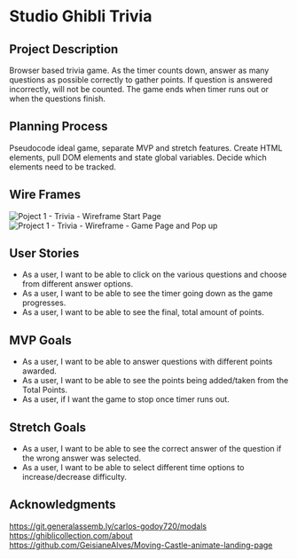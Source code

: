 # Studio Ghibli Trivia

## Project Description
Browser based trivia game. As the timer counts down, answer as many questions as possible correctly to gather points. If question is answered incorrectly, will not be counted. The game ends when timer runs out or when the questions finish.

## Planning Process
Pseudocode ideal game, separate MVP and stretch features. Create HTML elements, pull DOM elements and state global 
variables. Decide which elements need to be tracked.

## Wire Frames
![Poject 1 - Trivia - Wireframe Start Page](https://user-images.githubusercontent.com/85954693/162023502-f54ccd5d-bed0-4327-b523-b3756c21a478.png)
![Project 1 - Trivia - Wireframe - Game Page and Pop up](https://user-images.githubusercontent.com/85954693/162023507-35b9b237-0d2e-457c-b72f-e018d123249f.png)

## User Stories
- As a user, I want to be able to click on the various questions and choose from different answer options.
- As a user, I want to be able to see the timer going down as the game progresses.
- As a user, I want to be able to see the final, total amount of points.

## MVP Goals
- As a user, I want to be able to answer questions with different points awarded.
- As a user, I want to be able to see the points being added/taken from the Total Points.
- As a user, if I want the game to stop once timer runs out.

## Stretch Goals
- As a user, I want to be able to see the correct answer of the question if the wrong answer was selected.
- As a user, I want to be able to select different time options to increase/decrease difficulty.

## Acknowledgments
https://git.generalassemb.ly/carlos-godoy720/modals 
https://ghiblicollection.com/about 
https://github.com/GeisianeAlves/Moving-Castle-animate-landing-page
